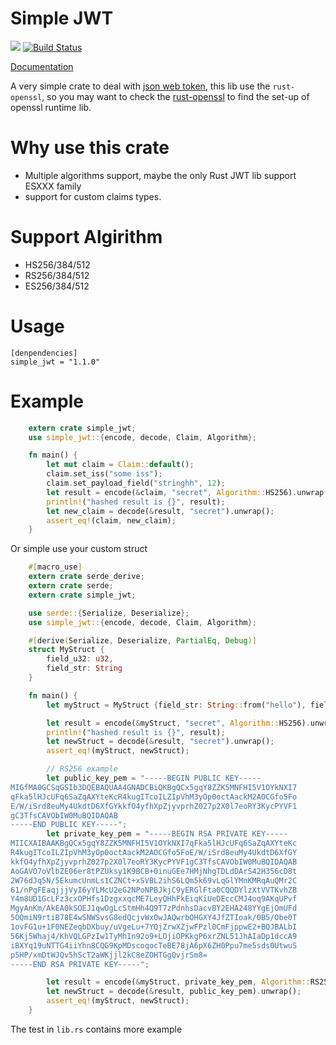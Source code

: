 Simple JWT
=============

[![](http://meritbadge.herokuapp.com/simple_jwt)](https://crates.io/crates/simple_jwt)
[![Build Status](https://travis-ci.org/realli/simple_jwt.svg?branch=master)](https://travis-ci.org/realli/simple_jwt)

[Documentation](https://realli.github.io/simple_jwt/simple_jwt/)


A very simple crate to deal with [json web token](http://jwt.io), 
this lib use the `rust-openssl`, so you may want to check the
[rust-openssl](https://github.com/sfackler/rust-openssl) to find the
set-up of openssl runtime lib. 

Why use this crate
==============

* Multiple algorithms support, maybe the only Rust JWT lib support ESXXX family
* support for custom claims types.

# Support Algirithm
* HS256/384/512
* RS256/384/512
* ES256/384/512

Usage
=======

```
[denpendencies]
simple_jwt = "1.1.0"
```

Example
===========

```rust
    extern crate simple_jwt;
    use simple_jwt::{encode, decode, Claim, Algorithm};

    fn main() {
        let mut claim = Claim::default();
        claim.set_iss("some iss");
        claim.set_payload_field("stringhh", 12);
        let result = encode(&claim, "secret", Algorithm::HS256).unwrap();
        println!("hashed result is {}", result);
        let new_claim = decode(&result, "secret").unwrap();
        assert_eq!(claim, new_claim);
    }

```

Or simple use your custom struct

```rust
    #[macro_use]
    extern crate serde_derive;
    extern crate serde;
    extern crate simple_jwt;

    use serde::{Serialize, Deserialize};
    use simple_jwt::{encode, decode, Claim, Algorithm};

    #[derive(Serialize, Deserialize, PartialEq, Debug)]
    struct MyStruct {
        field_u32: u32,
        field_str: String
    }

    fn main() {
        let myStruct = MyStruct {field_str: String::from("hello"), field_u32: 32};

        let result = encode(&myStruct, "secret", Algorithm::HS256).unwrap();
        println!("hashed result is {}", result);
        let newStruct = decode(&result, "secret").unwrap();
        assert_eq!(myStruct, newStruct);

        // RS256 example
        let public_key_pem = "-----BEGIN PUBLIC KEY-----
MIGfMA0GCSqGSIb3DQEBAQUAA4GNADCBiQKBgQCx5gqY8ZZK5MNFHI5V1OYkNXI7
qFka5lHJcUFq6SaZqAXYteKcR4kugITcoILZIpVhM3yOp0octAackM2AOCGfo5Fo
E/W/iSrd8euMy4UkdtD6XfGYkkfO4yfhXpZjyvprhZ027p2X0l7eoRY3KycPYVF1
gC3TfsCAVObIW0MuBQIDAQAB
-----END PUBLIC KEY-----";
        let private_key_pem = "-----BEGIN RSA PRIVATE KEY-----
MIICXAIBAAKBgQCx5gqY8ZZK5MNFHI5V1OYkNXI7qFka5lHJcUFq6SaZqAXYteKc
R4kugITcoILZIpVhM3yOp0octAackM2AOCGfo5FoE/W/iSrd8euMy4UkdtD6XfGY
kkfO4yfhXpZjyvprhZ027p2X0l7eoRY3KycPYVF1gC3TfsCAVObIW0MuBQIDAQAB
AoGAVO7oVlbZE06er8tPZUksy1K9BCB+0inuGEe7HMjNhgTDLdDArS42H356cD8t
2W76dJq5N/5EkumcUnmLs1CZNCt+xSVBL2ihS6LQm5k69vLqGlYMnKMRqAuQMr2C
61/nPgFEaqjjjVyI6yYLMcU2eG2NPoNPBJkjC9yERGlFta0CQQDYlzXtVVTKvhZB
Y4m8UD1GcLFz3cxOPHfs1DzgxxqcME7LeyQHhFkEiqKiUeDEccCMJ4oq9AKqUPvf
MgyAnKm/AkEA0kSOEJ1qwOgLcStmHh4Q9T7zPdnhsDacvBY2EHA248YYgEjOmUFd
5OQmiN9rtiB78E4wSNWSvsG8edQcjvWxOwJAQwrbOHGXY4JfZTIoak/0B5/Obe0T
1ovFG1u+1F0NEZeqbDXbuy/uVgeLu+7YQjZrwXZjwFPzl0CmFjppwE2+BQJBALbI
56Kj5Whaj4/KhVQLGPzIw1TyMhIn92o9+LOjiOPKkgP6xrZNL51JhAIaDp1dccA9
iBXYq19uNTTG4iiYhn8CQG9KpMDscoqocTeBE78jA6pX6ZH0Ppu7me5sds0UtwuS
p5HP/xmDtWJQv5hScT2aWKjjl2kC8eZOHTGgQvjrSm8=
-----END RSA PRIVATE KEY-----";

        let result = encode(&myStruct, private_key_pem, Algorithm::RS256).unwrap();
        let newStruct = decode(&result, public_key_pem).unwrap();
        assert_eq!(myStruct, newStruct);
    }
```

The test in `lib.rs` contains more example
